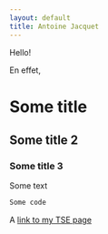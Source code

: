 ```yaml
---
layout: default
title: Antoine Jacquet
---
```


Hello!

En effet,


# Some title
## Some title 2
### Some title 3

Some text

```markdown
Some code

```


A [link to my TSE page](https://www.tse-fr.eu/fr/people/antoine-jacquet)
